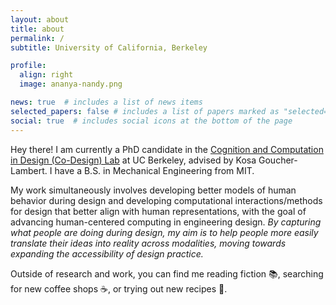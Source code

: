 ```yaml
---
layout: about
title: about
permalink: /
subtitle: University of California, Berkeley

profile:
  align: right
  image: ananya-nandy.png

news: true  # includes a list of news items
selected_papers: false # includes a list of papers marked as "selected={true}"
social: true  # includes social icons at the bottom of the page
---
```


Hey there! I am currently a PhD candidate in the [Cognition and Computation in Design (Co-Design) Lab](https://codesign.berkeley.edu/) at UC Berkeley, advised by Kosa Goucher-Lambert. I have a B.S. in Mechanical Engineering from MIT. 

My work simultaneously involves developing better models of human behavior during design and developing computational interactions/methods for design that better align with human representations, with the goal of advancing human-centered computing in engineering design. *By capturing what people are doing during design, my aim is to help people more easily translate their ideas into reality across modalities, moving towards expanding the accessibility of design practice.*

Outside of research and work, you can find me reading fiction :books:, searching for new coffee shops :coffee:, or trying out new recipes :curry:.
